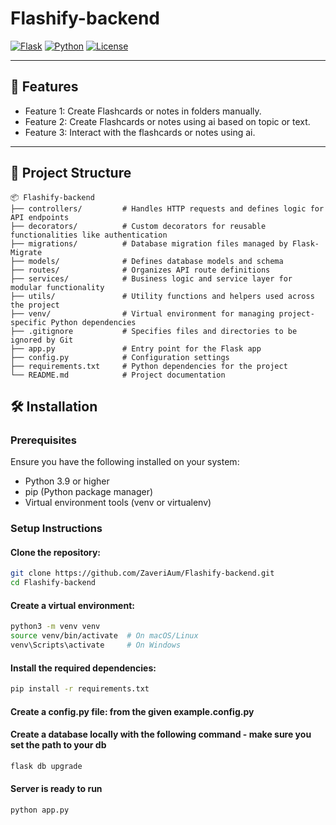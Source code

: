 # Flashify-backend

[![Flask](https://img.shields.io/badge/Flask-2.2.3-blue)](https://flask.palletsprojects.com/)
[![Python](https://img.shields.io/badge/Python-3.9%2B-brightgreen)](https://www.python.org/)
[![License](https://img.shields.io/badge/license-MIT-green)](LICENSE)

---

## 🚀 Features

- Feature 1: Create Flashcards or notes in folders manually.
- Feature 2: Create Flashcards or notes using ai based on topic or text.
- Feature 3: Interact with the flashcards or notes using ai.

---

## 📂 Project Structure

```plaintext
📦 Flashify-backend
├── controllers/         # Handles HTTP requests and defines logic for API endpoints
├── decorators/          # Custom decorators for reusable functionalities like authentication
├── migrations/          # Database migration files managed by Flask-Migrate
├── models/              # Defines database models and schema
├── routes/              # Organizes API route definitions
├── services/            # Business logic and service layer for modular functionality
├── utils/               # Utility functions and helpers used across the project
├── venv/                # Virtual environment for managing project-specific Python dependencies
├── .gitignore           # Specifies files and directories to be ignored by Git
├── app.py               # Entry point for the Flask app
├── config.py            # Configuration settings
├── requirements.txt     # Python dependencies for the project
└── README.md            # Project documentation
```

## 🛠️ Installation

### Prerequisites

Ensure you have the following installed on your system:

- Python 3.9 or higher
- pip (Python package manager)
- Virtual environment tools (venv or virtualenv)

### Setup Instructions

#### Clone the repository:

```bash
git clone https://github.com/ZaveriAum/Flashify-backend.git
cd Flashify-backend
```

#### Create a virtual environment:

```bash
python3 -m venv venv
source venv/bin/activate  # On macOS/Linux
venv\Scripts\activate     # On Windows
```

#### Install the required dependencies:

```bash
pip install -r requirements.txt
```

#### Create a config.py file: from the given example.config.py

#### Create a database locally with the following command - make sure you set the path to your db

```bash
flask db upgrade
```

#### Server is ready to run

```bash
python app.py
```
